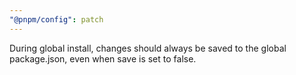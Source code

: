 ```yaml
---
"@pnpm/config": patch
---
```


During global install, changes should always be saved to the global package.json, even when save is set to false.
